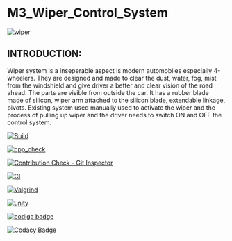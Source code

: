 # M3_Wiper_Control_System
![wiper](https://user-images.githubusercontent.com/101571637/168277342-1c88334f-2e36-494f-b66f-4cad0d07270f.gif)

<h2>INTRODUCTION:</h2>

Wiper system is a inseperable aspect is modern automobiles especially 4-wheelers. They are designed and made to clear the dust, water, fog, mist from the windshield and give driver a better and clear vision of the road ahead. The parts are visible from outside the car. It has a rubber blade made of silicon, wiper arm attached to the silicon blade, extendable linkage, pivots. Existing system used manually used to activate the wiper and the process of pulling up wiper and the driver needs to switch ON and OFF the control system.

[![Build](https://github.com/Rajeshkumar1234/M3_Wiper_Control_System/actions/workflows/build.yml/badge.svg)](https://github.com/Rajeshkumar1234/M3_Wiper_Control_System/actions/workflows/build.yml)

[![cpp_check](https://github.com/Rajeshkumar1234/M3_Wiper_Control_System/actions/workflows/cpp%20check.yml/badge.svg)](https://github.com/Rajeshkumar1234/M3_Wiper_Control_System/actions/workflows/cpp%20check.yml)

[![Contribution Check - Git Inspector](https://github.com/Rajeshkumar1234/M3_Wiper_Control_System/actions/workflows/git_inspector.yml/badge.svg)](https://github.com/Rajeshkumar1234/M3_Wiper_Control_System/actions/workflows/git_inspector.yml)

[![CI](https://github.com/Rajeshkumar1234/M3_Wiper_Control_System/actions/workflows/main.yml/badge.svg)](https://github.com/Rajeshkumar1234/M3_Wiper_Control_System/actions/workflows/main.yml)

[![Valgrind](https://github.com/Rajeshkumar1234/M3_Wiper_Control_System/actions/workflows/valgrind.yml/badge.svg)](https://github.com/Rajeshkumar1234/M3_Wiper_Control_System/actions/workflows/valgrind.yml)

[![unity](https://github.com/Rajeshkumar1234/M3_Wiper_Control_System/actions/workflows/Unity.yml/badge.svg)](https://github.com/Rajeshkumar1234/M3_Wiper_Control_System/actions/workflows/Unity.yml)

<a href="https://app.codiga.io/hub/user/github/Rajeshkumar1234">
   <img src="https://api.codiga.io/public/badge/user/github/Rajeshkumar1234?style=light" alt="codiga badge" />
</a>

[![Codacy Badge](https://app.codacy.com/project/badge/Grade/567613a5fb254739b1a2faa2d9b54d70)](https://www.codacy.com/gh/Rajeshkumar1234/M3_Wiper_Control_System/dashboard?utm_source=github.com&amp;utm_medium=referral&amp;utm_content=Rajeshkumar1234/M3_Wiper_Control_System&amp;utm_campaign=Badge_Grade)

